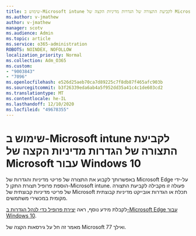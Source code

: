```yaml
---
title: שימוש ב-Microsoft intune לקביעת התצורה של הגדרות מדיניות הקצה של Microsoft עבור Windows 10
ms.author: v-jmathew
author: v-jmathew
manager: scotv
ms.audience: Admin
ms.topic: article
ms.service: o365-administration
ROBOTS: NOINDEX, NOFOLLOW
localization_priority: Normal
ms.collection: Adm_O365
ms.custom:
- "9003843"
- "7096"
ms.openlocfilehash: e526d25aeb70ca7d89225c7f8db87f465afc903b
ms.sourcegitcommit: b3f26339eda6ab4a5f952dd35a41c4c1de603cd2
ms.translationtype: MT
ms.contentlocale: he-IL
ms.lasthandoff: 12/10/2020
ms.locfileid: "49678355"
---
```

# <a name="use-microsoft-intune-to-configure-microsoft-edge-policy-settings-for-windows-10"></a>שימוש ב-Microsoft intune לקביעת התצורה של הגדרות מדיניות הקצה של Microsoft עבור Windows 10

באפשרותך לקבוע את התצורה של פריטי מדיניות והגדרות של Microsoft Edge על-ידי הוספת פרופיל תצורת התקן ל-Microsoft intune. פעולה זו מקבילה לקביעת התצורה של פריטי מדיניות קבוצתית של Microsoft תכלת או הגדרות אובייקט מדיניות קבוצתית מקומית במכשירי משתמשים.

לקבלת מידע נוסף, ראה [יצירת פרופיל כדי לנהל הגדרות ב-Microsoft Edge עבור Windows 10](https://go.microsoft.com/fwlink/?linkid=2133700).

מאמר זה חל על גירסאות הקצה של Microsoft 77 ואילך.
